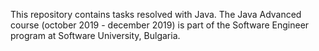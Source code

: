 This repository contains tasks resolved with Java. The Java Advanced course (october 2019 - december 2019) is part of the Software Engineer program at Software University, Bulgaria.
